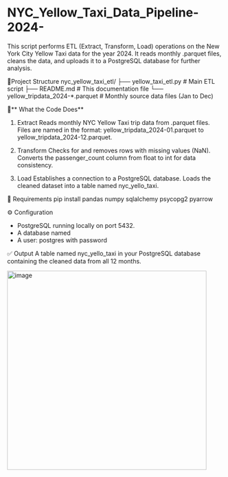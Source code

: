 # NYC_Yellow_Taxi_Data_Pipeline-2024-

This script performs ETL (Extract, Transform, Load) operations on the New York City Yellow Taxi data for the year 2024. It reads monthly .parquet files, cleans the data, and uploads it to a PostgreSQL database for further analysis.

📁Project Structure
nyc_yellow_taxi_etl/
├── yellow_taxi_etl.py      # Main ETL script
├── README.md               # This documentation file
└── yellow_tripdata_2024-*.parquet  # Monthly source data files (Jan to Dec)

🚀** What the Code Does**
1. Extract
Reads monthly NYC Yellow Taxi trip data from .parquet files.
Files are named in the format: yellow_tripdata_2024-01.parquet to yellow_tripdata_2024-12.parquet.

2. Transform
Checks for and removes rows with missing values (NaN).
Converts the passenger_count column from float to int for data consistency.

3. Load
Establishes a connection to a PostgreSQL database.
Loads the cleaned dataset into a table named nyc_yello_taxi.

🧪 Requirements
pip install pandas numpy sqlalchemy psycopg2 pyarrow

⚙️ Configuration
* PostgreSQL running locally on port 5432.
* A database named
* A user: postgres with password

✅ Output
A table named nyc_yello_taxi in your PostgreSQL database containing the cleaned data from all 12 months.


<img width="464" alt="image" src="https://github.com/user-attachments/assets/e9c2ce7a-055d-443a-aec8-7f8ab0d5d922" />
